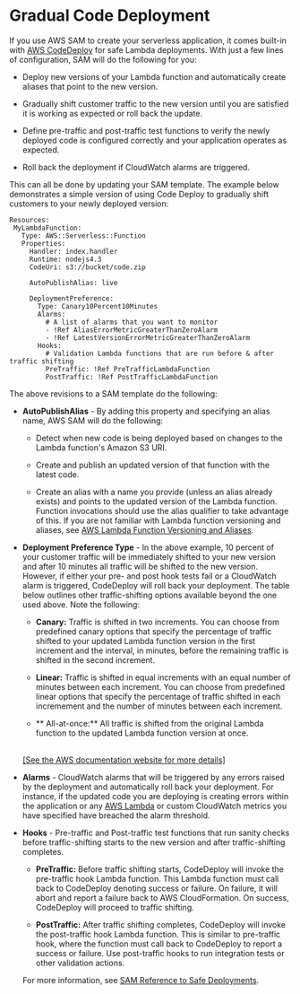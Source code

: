 # Gradual Code Deployment<a name="automating-updates-to-serverless-apps"></a>

If you use AWS SAM to create your serverless application, it comes built\-in with [AWS CodeDeploy](https://docs.aws.amazon.com/codedeploy/latest/userguide/welcome.html) for safe Lambda deployments\. With just a few lines of configuration, SAM will do the following for you:

+ Deploy new versions of your Lambda function and automatically create aliases that point to the new version\. 

+ Gradually shift customer traffic to the new version until you are satisfied it is working as expected or roll back the update\. 

+ Define pre\-traffic and post\-traffic test functions to verify the newly deployed code is configured correctly and your application operates as expected\. 

+ Roll back the deployment if CloudWatch alarms are triggered\. 

This can all be done by updating your SAM template\. The example below demonstrates a simple version of using Code Deploy to gradually shift customers to your newly deployed version:

```
Resources:
 MyLambdaFunction:
   Type: AWS::Serverless::Function
   Properties:
     Handler: index.handler
     Runtime: nodejs4.3
     CodeUri: s3://bucket/code.zip

     AutoPublishAlias: live

     DeploymentPreference:
       Type: Canary10Percent10Minutes 
       Alarms:
         # A list of alarms that you want to monitor
         - !Ref AliasErrorMetricGreaterThanZeroAlarm
         - !Ref LatestVersionErrorMetricGreaterThanZeroAlarm
       Hooks:
         # Validation Lambda functions that are run before & after traffic shifting
         PreTraffic: !Ref PreTrafficLambdaFunction
         PostTraffic: !Ref PostTrafficLambdaFunction
```

The above revisions to a SAM template do the following:

+ **AutoPublishAlias** \- By adding this property and specifying an alias name, AWS SAM will do the following:

  + Detect when new code is being deployed based on changes to the Lambda function's Amazon S3 URI\.

  + Create and publish an updated version of that function with the latest code\.

  + Create an alias with a name you provide \(unless an alias already exists\) and points to the updated version of the Lambda function\. Function invocations should use the alias qualifier to take advantage of this\. If you are not familiar with Lambda function versioning and aliases, see [AWS Lambda Function Versioning and Aliases](versioning-aliases.md)\.

+ **Deployment Preference Type** \- In the above example, 10 percent of your customer traffic will be immediately shifted to your new version and after 10 minutes all traffic will be shifted to the new version\. However, if either your pre\- and post hook tests fail or a CloudWatch alarm is triggered, CodeDeploy will roll back your deployment\. The table below outlines other traffic\-shifting options available beyond the one used above\. Note the following: 

  + **Canary:** Traffic is shifted in two increments\. You can choose from predefined canary options that specify the percentage of traffic shifted to your updated Lambda function version in the first increment and the interval, in minutes, before the remaining traffic is shifted in the second increment\. 

  + **Linear:** Traffic is shifted in equal increments with an equal number of minutes between each increment\. You can choose from predefined linear options that specify the percentage of traffic shifted in each incremement and the number of minutes between each increment\. 

  + ** All\-at\-once:** All traffic is shifted from the original Lambda function to the updated Lambda function version at once\. 

        
[\[See the AWS documentation website for more details\]](http://docs.aws.amazon.com/lambda/latest/dg/automating-updates-to-serverless-apps.html)

+ **Alarms** \- CloudWatch alarms that will be triggered by any errors raised by the deployment and automatically roll back your deployment\. For instance, if the updated code you are deploying is creating errors within the application or any [AWS Lambda](https://docs.aws.amazon.com/lambda/latest/dg/monitoring-functions-metrics.html) or custom CloudWatch metrics you have specified have breached the alarm threshold\.

+ **Hooks** \- Pre\-traffic and Post\-traffic test functions that run sanity checks before traffic\-shifting starts to the new version and after traffic\-shifting completes\. 

  + **PreTraffic:** Before traffic shifting starts, CodeDeploy will invoke the pre\-traffic hook Lambda function\. This Lambda function must call back to CodeDeploy denoting success or failure\. On failure, it will abort and report a failure back to AWS CloudFormation\. On success, CodeDeploy will proceed to traffic shifting\.

  + **PostTraffic:** After traffic shifting completes, CodeDeploy will invoke the post\-traffic hook Lambda function\. This is similar to pre\-traffic hook, where the function must call back to CodeDeploy to report a success or failure\. Use post\-traffic hooks to run integration tests or other validation actions\.

  For more information, see [SAM Reference to Safe Deployments](https://github.com/awslabs/serverless-application-model/blob/master/docs/safe_lambda_deployments.rst)\. 